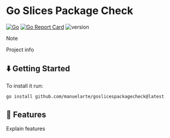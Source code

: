 # Go Slices Package Check

[![Go](https://github.com/manuelarte/goslicespackagecheck/actions/workflows/go.yml/badge.svg)](https://github.com/manuelarte/goslicespackagecheck/actions/workflows/go.yml)
[![Go Report Card](https://goreportcard.com/badge/github.com/manuelarte/goslicespackagecheck)](https://goreportcard.com/report/github.com/manuelarte/goslicespackagecheck)
![version](https://img.shields.io/github/v/release/manuelarte/goslicespackagecheck)

> [!NOTE]
> Project info

## ⬇️  Getting Started

To install it run:

```bash
go install github.com/manuelarte/goslicespackagecheck@latest
```

## 🚀 Features

Explain features

